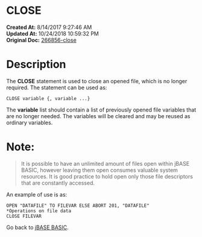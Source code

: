 # CLOSE 

**Created At:** 8/14/2017 9:27:46 AM  
**Updated At:** 10/24/2018 10:59:32 PM  
**Original Doc:** [266856-close](https://docs.jbase.com/36868-jbase-basic/266856-close)  


# Description

The **CLOSE** statement is used to close an opened file, which is no longer required. The statement can be used as:

```
CLOSE variable {, variable ...}
```

The **variable** list should contain a list of previously opened file variables that are no longer needed. The variables will be cleared and may be reused as ordinary variables.

# Note:


> It is possible to have an unlimited amount of files open within jBASE BASIC, however leaving them open consumes valuable system resources. It is good practice to hold open only those file descriptors that are constantly accessed.


An example of use is as:

```
OPEN "DATAFILE" TO FILEVAR ELSE ABORT 201, "DATAFILE"
*Operations on file data 
CLOSE FILEVAR
```



Go back to [jBASE BASIC](263498-jbase-basic).
